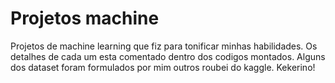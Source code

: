 # Projetos machine
 Projetos de machine learning que fiz para tonificar minhas habilidades.
 Os detalhes de cada um esta comentado dentro dos codigos montados.
 Alguns dos dataset foram formulados por mim outros roubei do kaggle.
 Kekerino!
